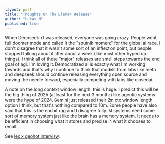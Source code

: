 ```yaml
---
layout: post
title: "Thoughts On The Llama4 Release"
author: "Lukas N"
published: true
---
```

When Deepseek-r1 was released, everyone was going crazy. People went full doomer mode and called it the
"sputnik moment" for the global ai race. I don't disagree that it wasn't some sort of an inflection point,
but people stopped talking about it after about a week (like most other hyped up things). I think all of
these "major" releases are small steps towards the end goal of agi. I'm loving it. Democratized ai is
exactly what I'm working towards and that's why I continue to think that models from labs like meta and
deepseek should continue releasing everything open source and moving the needle forward, especially
competing with labs like closedai.

A note on the long context window length: this is huge. I predict this will be the big thing of 2025 (at least
for the next 3 months) like agentic systems were the hype of 2024. Gemini just released their 2m ctx window
length option I think, but that's nothing compared to 10m. Some people have also said that this is the end of rag
and I disagree fully. AI systems need some sort of memory system just like the brain has a memory system. It
needs to be efficient in choosing what it stores and precise in what it chooses to recall.

See [lex x geohot interview](https://youtu.be/dNrTrx42DGQ?si=-swM6tY5bNOKJfLi&t=5112).
